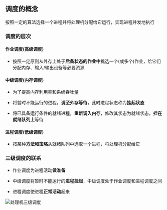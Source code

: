 ## 调度的概念

按照一定的算法选择一个进程并将处理机分配给它运行，实现进程并发地执行

### 调度的层次

#### 作业调度(高级调度)

- 按照一定原则从外存上处于**后备状态的作业中**挑选一个(或多个)作业，给它们分配内存、输入/输出设备等必要资源

#### 中级调度(内存调度)

- 为了提高内存利用率和系统吞吐量

- 将暂时不能运行的进程，**调至外存等待**，此时进程状态称为**挂起状态**

- 将已具备运行条件的就绪进程，**重新调入内存**，修改其状态为就绪状态，**挂在就绪队列上**等待

#### 进程调度(低级调度)

- 按某种**方法和策略**从就绪队列中选取一个进程，将处理机分配给它

### 三级调度的联系

- 作业调度为进程活动**做准备**

- 中级调度将暂时不能运行的**进程挂起**，中级调度处于作业调度和进程调度之间

- 进程调度使进程**正常活动**起来

![处理机三级调度](https://github.com/YC-L/Postgraduate-examination/blob/Operating-System/imgs/%E5%A4%84%E7%90%86%E6%9C%BA%E4%B8%89%E7%BA%A7%E8%B0%83%E5%BA%A6.png "处理机三级调度")





